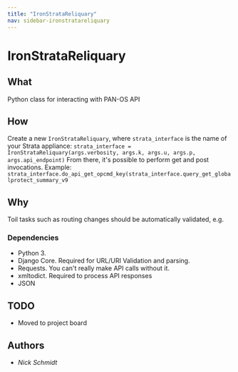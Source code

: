 ```yaml
---
title: "IronStrataReliquary"
nav: sidebar-ironstratareliquary
---
```


# IronStrataReliquary

## What

Python class for interacting with PAN-OS API

## How

Create a new `IronStrataReliquary`, where `strata_interface` is the name of your Strata appliance:
`strata_interface = IronStrataReliquary(args.verbosity, args.k, args.u, args.p, args.api_endpoint)`
From there, it's possible to perform get and post invocations. Example:
`strata_interface.do_api_get_opcmd_key(strata_interface.query_get_globalprotect_summary_v9`

## Why

Toil tasks such as routing changes should be automatically validated, e.g.

### Dependencies

- Python 3.
- Django Core. Required for URL/URI Validation and parsing.
- Requests. You can't really make API calls without it.
- xmltodict. Required to process API responses
- JSON

## TODO

- Moved to project board

## Authors

- *Nick Schmidt*
